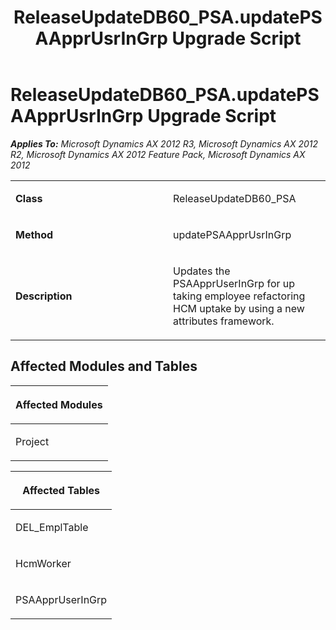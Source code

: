 ﻿---
title: ReleaseUpdateDB60_PSA.updatePSAApprUsrInGrp Upgrade Script
TOCTitle: ReleaseUpdateDB60_PSA.updatePSAApprUsrInGrp Upgrade Script
ms:assetid: 3bd65306-23a2-cd17-4ab2-0724dfc4ac6b
ms:mtpsurl: https://msdn.microsoft.com/en-us/library/JJ685292(v=AX.60)
ms:contentKeyID: 49707746
ms.date: 05/18/2015
mtps_version: v=AX.60
---

# ReleaseUpdateDB60\_PSA.updatePSAApprUsrInGrp Upgrade Script 


_**Applies To:** Microsoft Dynamics AX 2012 R3, Microsoft Dynamics AX 2012 R2, Microsoft Dynamics AX 2012 Feature Pack, Microsoft Dynamics AX 2012_

<table>
<colgroup>
<col style="width: 50%" />
<col style="width: 50%" />
</colgroup>
<tbody>
<tr class="odd">
<td><p><strong>Class</strong></p></td>
<td><p>ReleaseUpdateDB60_PSA</p></td>
</tr>
<tr class="even">
<td><p><strong>Method</strong></p></td>
<td><p>updatePSAApprUsrInGrp</p></td>
</tr>
<tr class="odd">
<td><p><strong>Description</strong></p></td>
<td><p>Updates the PSAApprUserInGrp for up taking employee refactoring HCM uptake by using a new attributes framework.</p></td>
</tr>
</tbody>
</table>


## Affected Modules and Tables

<table>
<colgroup>
<col style="width: 100%" />
</colgroup>
<thead>
<tr class="header">
<th><p>Affected Modules</p></th>
</tr>
</thead>
<tbody>
<tr class="odd">
<td><p>Project</p></td>
</tr>
</tbody>
</table>


<table>
<colgroup>
<col style="width: 100%" />
</colgroup>
<thead>
<tr class="header">
<th><p>Affected Tables</p></th>
</tr>
</thead>
<tbody>
<tr class="odd">
<td><p>DEL_EmplTable</p></td>
</tr>
<tr class="even">
<td><p>HcmWorker</p></td>
</tr>
<tr class="odd">
<td><p>PSAApprUserInGrp</p></td>
</tr>
</tbody>
</table>

  



